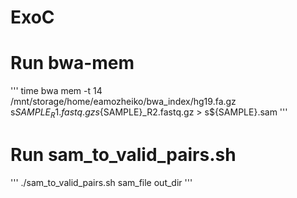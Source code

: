 # ExoC

# Run bwa-mem
'''
    time bwa mem -t 14 /mnt/storage/home/eamozheiko/bwa_index/hg19.fa.gz s${SAMPLE}_R1.fastq.gz s${SAMPLE}_R2.fastq.gz > s${SAMPLE}.sam
'''


# Run sam_to_valid_pairs.sh
'''
    ./sam_to_valid_pairs.sh sam_file out_dir
'''


